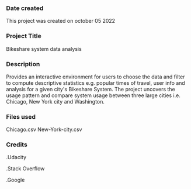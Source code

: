 
### Date created
This project was created on october 05 2022
### Project Title
Bikeshare system data analysis

### Description
Provides an interactive environment for users to choose the data
and filter to compute descriptive statistics e.g. 
popular times of travel, user info and analysis for
a given city's Bikeshare System. The project 
uncovers the usage pattern and compare system usage
between three large cities i.e. Chicago, New York city and Washington.
### Files used
Chicago.csv
New-York-city.csv

### Credits
.Udacity

.Stack Overflow

.Google